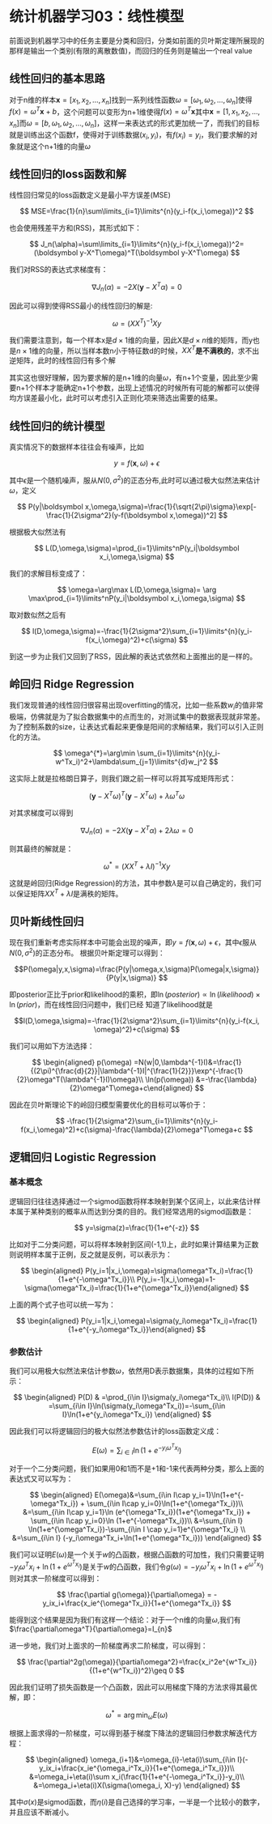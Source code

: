 # 统计机器学习03：线性模型

前面说到机器学习中的任务主要是分类和回归，分类如前面的贝叶斯定理所展现的那样是输出一个类别(有限的离散数值)，而回归的任务则是输出一个real value

线性回归的基本思路
------------------

对于n维的样本$\boldsymbol x=[x_1,x_2,…,x_n]$找到一系列线性函数$\omega=[\omega_1,\omega_2,…,\omega_n]$使得$f(x)=\omega^T\boldsymbol x+b$，这个问题可以变形为n+1维使得$f(x)=\omega^T\boldsymbol x$其中$\boldsymbol x=[1,x_1,x_2,…,x_n]$而$\omega=[b,\omega_1,\omega_2,…,\omega_n]$，这样一来表达式的形式更加统一了，而我们的目标就是训练出这个函数f，使得对于训练数据$(x_i,y_i)$，有$f(x_i)=y_i$，我们要求解的对象就是这个n+1维的向量$\omega$

线性回归的loss函数和解
----------------------

线性回归常见的loss函数定义是最小平方误差(MSE)

$$
MSE=\frac{1}{n}\sum\limits_{i=1}\limits^{n}(y_i-f(x_i,\omega))^2
$$

也会使用残差平方和(RSS)，其形式如下：

$$
J_n(\alpha)=\sum\limits_{i=1}\limits^{n}(y_i-f(x_i,\omega))^2=(\boldsymbol y-X^T\omega)^T(\boldsymbol y-X^T\omega)
$$

我们对RSS的表达式求梯度有：

$$
\nabla J_n(\alpha)=-2X(\boldsymbol y-X^T\alpha)=0
$$

因此可以得到使得RSS最小的线性回归的解是: 

$$
\omega=(XX^T)^{-1}Xy
$$

我们需要注意到，每一个样本x是$d\times 1$维的向量，因此X是$d\times n$维的矩阵，而y也是$n\times 1$维的向量，所以当样本数n小于特征数d的时候，$XX^T$**是不满秩的**，求不出逆矩阵，此时的线性回归有多个解

其实这也很好理解，因为要求解的是n+1维的向量$\omega$，有n+1个变量，因此至少需要n+1个样本才能确定n+1个参数，出现上述情况的时候所有可能的解都可以使得均方误差最小化，此时可以考虑引入正则化项来筛选出需要的结果。

线性回归的统计模型
------------------

真实情况下的数据样本往往会有噪声，比如

$$
y=f(\boldsymbol x,\omega)+\epsilon
$$

其中$\epsilon$是一个随机噪声，服从$N(0,\sigma^2)$的正态分布,此时可以通过极大似然法来估计$\omega$，定义

$$
P(y|\boldsymbol x,\omega,\sigma)=\frac{1}{\sqrt{2\pi}\sigma}\exp[-\frac{1}{2\sigma^2}(y-f(\boldsymbol x,\omega))^2]
$$

根据极大似然法有

$$
L(D,\omega,\sigma)=\prod_{i=1}\limits^nP(y_i|\boldsymbol x_i,\omega,\sigma)
$$

我们的求解目标变成了：

$$
\omega=\arg\max L(D,\omega,\sigma)= \arg \max\prod_{i=1}\limits^nP(y_i|\boldsymbol x_i,\omega,\sigma)
$$

取对数似然之后有

$$
l(D,\omega,\sigma)=-\frac{1}{2\sigma^2}\sum_{i=1}\limits^{n}(y_i-f(x_i,\omega)^2)+c(\sigma)
$$

到这一步为止我们又回到了RSS，因此解的表达式依然和上面推出的是一样的。

岭回归 Ridge Regression
-----------------------

我们发现普通的线性回归很容易出现overfitting的情况，比如一些系数$w_i$的值非常极端，仿佛就是为了拟合数据集中的点而生的，对测试集中的数据表现就非常差。为了控制系数的size，让表达式看起来更像是阳间的求解结果，我们可以引入正则化的方法。

$$
\omega^{*}=\arg\min \sum_{i=1}\limits^{n}(y_i-w^Tx_i)^2+\lambda\sum_{j=1}\limits^{d}w_j^2
$$

这实际上就是拉格朗日算子，则我们跟之前一样可以将其写成矩阵形式：


$$
(\boldsymbol y-X^T\omega)^T(\boldsymbol y-X^T\omega)+\lambda\omega^T\omega
$$

对其求梯度可以得到

$$
\nabla J_n(\alpha)=-2X(\boldsymbol y-X^T\alpha)+2\lambda\omega=0
$$

则其最终的解就是：

$$
\omega^{*}=(XX^T+\lambda I)^{-1}Xy
$$

这就是岭回归(Ridge Regression)的方法，其中参数$\lambda$是可以自己确定的，我们可以保证矩阵$XX^T+\lambda I$是满秩的矩阵。



贝叶斯线性回归
--------------

现在我们重新考虑实际样本中可能会出现的噪声，即$y=f(\boldsymbol x,\omega)+\epsilon$，其中$\epsilon$服从$N(0,\sigma^2)$的正态分布。
根据贝叶斯定理可以得到：

$$P(\omega|y,x,\sigma)=\frac{P(y|\omega,x,\sigma)P(\omega|x,\sigma)}{P(y|x,\sigma)}
$$

即posterior正比于prior和likelihood的乘积，即$\ln(posterior)\propto \ln(likelihood)\times\ln(prior)$，而在线性回归问题中，我们已经
知道了likelihood就是

$$l(D,\omega,\sigma)=-\frac{1}{2\sigma^2}\sum_{i=1}\limits^{n}(y_i-f(x_i,
\omega)^2)+c(\sigma)
$$

我们可以用如下方法选择： 

$$
\begin{aligned}
    p(\omega) =N(w|0,\lambda^{-1}I)&=\frac{1}{(2\pi)^{\frac{d}{2}}|\lambda^{-1}I|^{\frac{1}{2}}}\exp^{-\frac{1}{2}\omega^T(\lambda^{-1}I)\omega}\\
    \ln(p(\omega)) &=-\frac{\lambda}{2}\omega^T\omega+c\end{aligned}
$$

因此在贝叶斯理论下的岭回归模型需要优化的目标可以等价于：

$$
-\frac{1}{2\sigma^2}\sum_{i=1}\limits^{n}(y_i-f(x_i,\omega)^2)+c(\sigma)-\frac{\lambda}{2}\omega^T\omega+c
$$


逻辑回归 Logistic Regression
----------------------------

### 基本概念

逻辑回归往往选择通过一个sigmod函数将样本映射到某个区间上，以此来估计样本属于某种类别的概率从而达到分类的目的。我们经常选用的sigmod函数是：

$$
y=\sigma(z)=\frac{1}{1+e^{-z}}
$$

比如对于二分类问题，可以将样本映射到区间(-1,1)上，此时如果计算结果为正数则说明样本属于正例，反之就是反例，可以表示为：

$$
\begin{aligned}
    P(y_i=1|x_i,\omega)=\sigma(\omega^Tx_i)=\frac{1}{1+e^{-\omega^Tx_i}}\\
    P(y_i=-1|x_i,\omega)=1-\sigma(\omega^Tx_i)=\frac{1}{1+e^{\omega^Tx_i}}\end{aligned}
$$

上面的两个式子也可以统一写为： 

$$
\begin{aligned}
    P(y_i=1|x_i,\omega)=\sigma(y_i\omega^Tx_i)=\frac{1}{1+e^{-y_i\omega^Tx_i}}\end{aligned}
$$


### 参数估计

我们可以用极大似然法来估计参数$\omega$，依然用D表示数据集，具体的过程如下所示：

$$
\begin{aligned}
        P(D) & =\prod_{i\in I}\sigma(y_i\omega^Tx_i)\\
        l(P(D)) & =\sum_{i\in I}\ln(\sigma(y_i\omega^Tx_i))=-\sum_{i\in I}\ln(1+e^{y_i\omega^Tx_i})
\end{aligned}
$$

因此我们可以将逻辑回归的极大似然法参数估计的loss函数定义成：

$$
E(\omega)=\sum_{i\in I} \ln(1+e^{-y_i\omega^Tx_i})
$$

对于一个二分类问题，我们如果用0和1而不是+1和-1来代表两种分类，那么上面的表达式又可以写为：

$$
\begin{aligned}
        E(\omega)&=\sum_{i\in I\cap y_i=1}\ln(1+e^{-\omega^Tx_i}) + \sum_{i\in I\cap y_i=0}\ln(1+e^{\omega^Tx_i})\\
        &=\sum_{i\in I\cap y_i=1}\ln (e^{\omega^Tx_i})(1+e^{\omega^Tx_i}) + \sum_{i\in I\cap y_i=0}\ln (1+e^{-\omega^Tx_i})\\
        &=\sum_{i\in I} \ln(1+e^{\omega^Tx_i})-\sum_{i\in I \cap y_i=1}e^{\omega^Tx_i} \\
        &=\sum_{i\in I} (-y_i\omega^Tx_i+\ln(1+e^{\omega^Tx_i}))
    \end{aligned}
$$

我们可以证明$E(\omega)$是一个关于$w$的凸函数，根据凸函数的可加性，我们只需要证明$-y_i\omega^Tx_i+\ln(1+e^{\omega^Tx_i})$是关于$w$的凸函数，我们令$g(\omega)=-y_i\omega^Tx_i+\ln(1+e^{\omega^Tx_i})$则对其求一阶梯度可以得到：

$$
\frac{\partial g(\omega)}{\partial\omega} = -y_ix_i+\frac{x_ie^{\omega^Tx_i}}{1+e^{\omega^Tx_i}}
$$

能得到这个结果是因为我们有这样一个结论：对于一个n维的向量$\omega$,我们有$\frac{\partial\omega^T}{\partial\omega}=I_{n}$

进一步地，我们对上面求的一阶梯度再求二阶梯度，可以得到：

$$
\frac{\partial^2g(\omega)}{\partial\omega^2}=\frac{x_i^2e^{w^Tx_i}}{(1+e^{w^Tx_i})^2}\geq 0
$$

因此我们证明了损失函数是一个凸函数，因此可以用梯度下降的方法求得其最优解，即：

$$
\omega^{*}=\arg\min_{\omega} E(\omega)
$$

根据上面求得的一阶梯度，可以得到基于梯度下降法的逻辑回归参数求解迭代方程：

$$
\begin{aligned}
        \omega_{i+1}&=\omega_{i}-\eta(i)\sum_{i\in I}(-y_ix_i+\frac{x_ie^{\omega_i^Tx_i}}{1+e^{\omega_i^Tx_i}})\\
        &=\omega_i+\eta(i)\sum x_i(\frac{1}{1+e^{-\omega_i^Tx_i}}-y_i)\\
        &=\omega_i+\eta(i)X(\sigma(\omega_i, X)-y)
    \end{aligned}
$$

其中$\sigma(x)$是sigmod函数，而$\eta(i)$是自己选择的学习率，一半是一个比较小的数字，并且应该不断减小。

